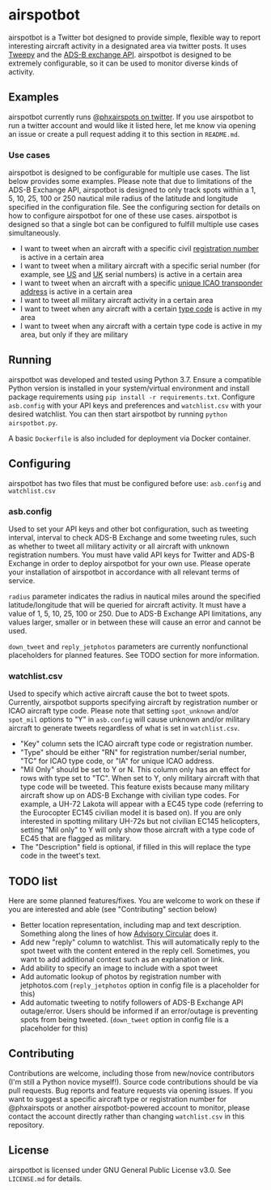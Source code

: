 # airspotbot
airspotbot is a Twitter bot designed to provide simple, flexible way to report interesting aircraft activity in a designated area via twitter posts. It uses [Tweepy](https://www.tweepy.org/) and the [ADS-B exchange API](https://www.adsbexchange.com/data/). airspotbot is designed to be extremely configurable, so it can be used to monitor diverse kinds of activity.


## Examples
airspotbot currently runs [@phxairspots on twitter](https://www.twitter.com/phxairspots). If you use airspotbot to run a twitter account and would like it listed here, let me know via opening an issue or create a pull request adding it to this section in `README.md`.

### Use cases
airspotbot is designed to be configurable for multiple use cases. The list below provides some examples. Please note that due to limitations of the ADS-B Exchange API, airspotbot is designed to only track spots within a 1, 5, 10, 25, 100 or 250 nautical mile radius of the latitude and longitude specified in the configuration file. See the configuring section for details on how to configure airspotbot for one of these use cases. airspotbot is designed so that a single bot can be configured to fulfill multiple use cases simultaneously.

* I want to tweet when an aircraft with a specific civil [registration number](https://en.wikipedia.org/wiki/Aircraft_registration) is active in a certain area
* I want to tweet when a military aircraft with a specific serial number (for example, see [US](https://en.wikipedia.org/wiki/United_States_military_aircraft_serial_numbers) and [UK](https://en.wikipedia.org/wiki/United_Kingdom_military_aircraft_serial_numbers) serial numbers) is active in a certain area
* I want to tweet when an aircraft with a specific [unique ICAO transponder address](https://en.wikipedia.org/wiki/Aviation_transponder_interrogation_modes#ICAO_24-bit_address) is active in a certain area
* I want to tweet all military aircraft activity in a certain area
* I want to tweet when any aircraft with a certain [type code](https://en.wikipedia.org/wiki/List_of_aircraft_type_designators) is active in my area
* I want to tweet when any aircraft with a certain type code is active in my area, but only if they are military

## Running
airspotbot was developed and tested using Python 3.7. Ensure a compatible Python version is installed in your system/virtual environment and install package requirements using `pip install -r requirements.txt`. Configure `asb.config` with your API keys and preferences and `watchlist.csv` with your desired watchlist. You can then start airspotbot by running `python airspotbot.py`.

A basic `Dockerfile` is also included for deployment via Docker container. 

## Configuring
airspotbot has two files that must be configured before use: `asb.config` and `watchlist.csv`

### asb.config
Used to set your API keys and other bot configuration, such as tweeting interval, interval to check ADS-B Exchange and some tweeting rules, such as whether to tweet all military activity or all aircraft with unknown registration numbers. You must have valid API keys for Twitter and ADS-B Exchange in order to deploy airspotbot for your own use. Please operate your installation of airspotbot in accordance with all relevant terms of service.

`radius` parameter indicates the radius in nautical miles around the specified latitude/longitude that will be queried for aircraft activity. It must have a value of 1, 5, 10, 25, 100 or 250. Due to ADS-B Exchange API limitations, any values larger, smaller or in between these will cause an error and cannot be used.
 
`down_tweet` and `reply_jetphotos` parameters are currently nonfunctional placeholders for planned features. See TODO section for more information.
  
### watchlist.csv
Used to specify which active aircraft cause the bot to tweet spots. Currently, airspotbot supports specifying aircraft by registration number or ICAO aircraft type code. Please note that setting `spot_unknown` and/or `spot_mil` options to "Y" in `asb.config` will cause unknown and/or military aircraft to generate tweets regardless of what is set in `watchlist.csv`.
* "Key" column sets the ICAO aircraft type code or registration number. 
* "Type" should be either "RN" for registration number/serial number, "TC" for ICAO type code, or "IA" for unique ICAO address.
* "Mil Only" should be set to Y or N. This column only has an effect for rows with type set to "TC". When set to Y, only military aircraft with that type code will be tweeted. This feature exists because many military aircraft show up on ADS-B Exchange with civilian type codes. For example, a UH-72 Lakota will appear with a EC45 type code (referring to the Eurocopter EC145 civilian model it is based on). If you are only interested in spotting military UH-72s but not civilian EC145 helicopters, setting "Mil only" to Y will only show those aircraft with a type code of EC45 that are flagged as military.
* The "Description" field is optional, if filled in this will replace the type code in the tweet's text. 

## TODO list
Here are some planned features/fixes. You are welcome to work on these if you are interested and able (see "Contributing" section below)
* Better location representation, including map and text description. Something along the lines of how [Advisory Circular](https://gitlab.com/jjwiseman/advisory-circular/) does it.
* Add new "reply" column to watchlist. This will automatically reply to the spot tweet with the content entered in the reply cell. Sometimes, you want to add additional context such as an explanation or link.
* Add ability to specify an image to include with a spot tweet
* Add automatic lookup of photos by registration number with jetphotos.com (`reply_jetphotos` option in config file is a placeholder for this)
* Add automatic tweeting to notify followers of ADS-B Exchange API outage/error. Users should be informed if an error/outage is preventing spots from being tweeted. (`down_tweet` option in config file is a placeholder for this)

 
 ## Contributing
 Contributions are welcome, including those from new/novice contributors (I'm still a Python novice myself!). Source code contributions should be via pull requests. Bug reports and feature requests via opening issues. If you want to suggest a specific aircraft type or registration number for @phxairspots or another airspotbot-powered account to monitor, please contact the account directly rather than changing `watchlist.csv` in this repository.
 
 ## License
 airspotbot is licensed under GNU General Public License v3.0. See `LICENSE.md` for details.
